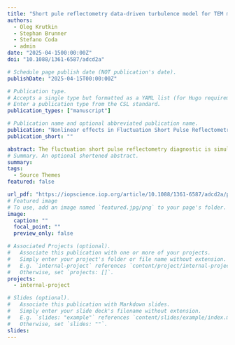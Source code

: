 ```yaml
---
title: "Short pule reflectometry data-driven turbulence model for TEM mode in tokamaks"
authors:
  - Oleg Krutkin
  - Stephan Brunner
  - Stefano Coda
  - admin
date: "2025-04-1500:00:00Z"
doi: "10.1088/1361-6587/adcd2a"

# Schedule page publish date (NOT publication's date).
publishDate: "2025-04-15T00:00:00Z"

# Publication type.
# Accepts a single type but formatted as a YAML list (for Hugo requirements).
# Enter a publication type from the CSL standard.
publication_types: ["manuscript"]

# Publication name and optional abbreviated publication name.
publication: "Nonlinear effects in Fluctuation Short Pulse Reflectometry"
publication_short: ""

abstract: The fluctuation short pulse reflectometry diagnostic is simulated with the full-wave CUWA code for ad-hoc turbulence and simplified geometry. The nonlinear scattering effects on the measurements are investigated while accounting for the plasma curvature, probing angle misalignment and non-Gaussian wavenumber spectrum of the turbulence. The asymmetry of the delay distribution as well as broadening of the average reflected pulse are shown to be consistent and easily applicable in experiment as markers of the nonlinear scattering regime. A machine learning model able to predict the turbulence amplitude and the value of unperturbed pulse delay in the nonlinear scattering regime is developed. This model, based on various regression methods, demonstrates improved performance compared to the current technique in both linear and nonlinear scattering regimes.
# Summary. An optional shortened abstract.
summary:
tags:
  - Source Themes
featured: false

url_pdf: "https://iopscience.iop.org/article/10.1088/1361-6587/adcd2a/pdf"
# Featured image
# To use, add an image named `featured.jpg/png` to your page's folder.
image:
  caption: ""
  focal_point: ""
  preview_only: false

# Associated Projects (optional).
#   Associate this publication with one or more of your projects.
#   Simply enter your project's folder or file name without extension.
#   E.g. `internal-project` references `content/project/internal-project/index.md`.
#   Otherwise, set `projects: []`.
projects:
  - internal-project

# Slides (optional).
#   Associate this publication with Markdown slides.
#   Simply enter your slide deck's filename without extension.
#   E.g. `slides: "example"` references `content/slides/example/index.md`.
#   Otherwise, set `slides: ""`.
slides:
---
```

